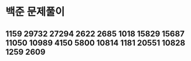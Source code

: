  # 백준 문제풀이
 ## 1159 29732 27294 2622 2685 1018 15829 15687 11050 10989 4150 5800 10814 1181 20551 10828 1259 2609